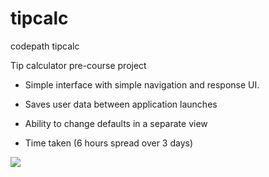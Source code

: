 # tipcalc
codepath tipcalc

Tip calculator pre-course project

- Simple interface with simple navigation and response UI.
- Saves user data between application launches
- Ability to change defaults in a separate view

- Time taken (6 hours spread over 3 days)

<img src="tipcalc-mohammedzu.gif">

